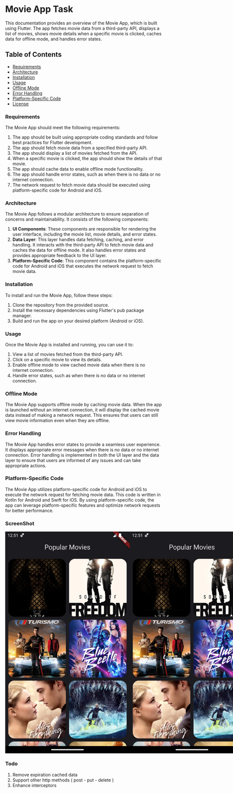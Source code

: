 # Movie App Task 
This documentation provides an overview of the Movie App, which is built using Flutter. The app fetches movie data from a third-party API, displays a list of movies, shows movie details when a specific movie is clicked, caches data for offline mode, and handles error states.
## Table of Contents

- [Requirements](#requirements)
- [Architecture](#architecture)
- [Installation](#installation)
- [Usage](#usage)
- [Offline Mode](#offline-mode)
- [Error Handling](#error-handling)
- [Platform-Specific Code](#platform-specific-code)
- [License](#license)

### Requirements

The Movie App should meet the following requirements:

1. The app should be built using appropriate coding standards and follow best practices for Flutter development.
2. The app should fetch movie data from a specified third-party API.
3. The app should display a list of movies fetched from the API.
4. When a specific movie is clicked, the app should show the details of that movie.
5. The app should cache data to enable offline mode functionality.
6. The app should handle error states, such as when there is no data or no internet connection.
7. The network request to fetch movie data should be executed using platform-specific code for Android and iOS.

### Architecture

The Movie App follows a modular architecture to ensure separation of concerns and maintainability. It consists of the following components:

1. **UI Components**: These components are responsible for rendering the user interface, including the movie list, movie details, and error states.
2. **Data Layer**: This layer handles data fetching, caching, and error handling. It interacts with the third-party API to fetch movie data and caches the data for offline mode. It also handles error states and provides appropriate feedback to the UI layer.
3. **Platform-Specific Code**: This component contains the platform-specific code for Android and iOS that executes the network request to fetch movie data.

### Installation

To install and run the Movie App, follow these steps:

1. Clone the repository from the provided source.
2. Install the necessary dependencies using Flutter's pub package manager.
3. Build and run the app on your desired platform (Android or iOS).

### Usage

Once the Movie App is installed and running, you can use it to:

1. View a list of movies fetched from the third-party API.
2. Click on a specific movie to view its details.
3. Enable offline mode to view cached movie data when there is no internet connection.
4. Handle error states, such as when there is no data or no internet connection.

### Offline Mode

The Movie App supports offline mode by caching movie data. When the app is launched without an internet connection, it will display the cached movie data instead of making a network request. This ensures that users can still view movie information even when they are offline.

### Error Handling

The Movie App handles error states to provide a seamless user experience. It displays appropriate error messages when there is no data or no internet connection. Error handling is implemented in both the UI layer and the data layer to ensure that users are informed of any issues and can take appropriate actions.

### Platform-Specific Code

The Movie App utilizes platform-specific code for Android and iOS to execute the network request for fetching movie data. This code is written in Kotlin for Android and Swift for iOS. By using platform-specific code, the app can leverage platform-specific features and optimize network requests for better performance.

### ScreenShot 
<div style="display: flex;"> 
 <img src="./screenshots/Screenshot_1696632720.png" alt="Example Image" style="width: 400px; height: auto; display: inline-block;">
<img src="./screenshots/Screenshot_1696632720.png" alt="Example Image" style="width: 400px; height: auto; display: inline-block;">
 </div>

### Todo  
1. Remove expiration cached data 
2. Support other  http methods ( post - put - delete ) 
3. Enhance interceptors 
 